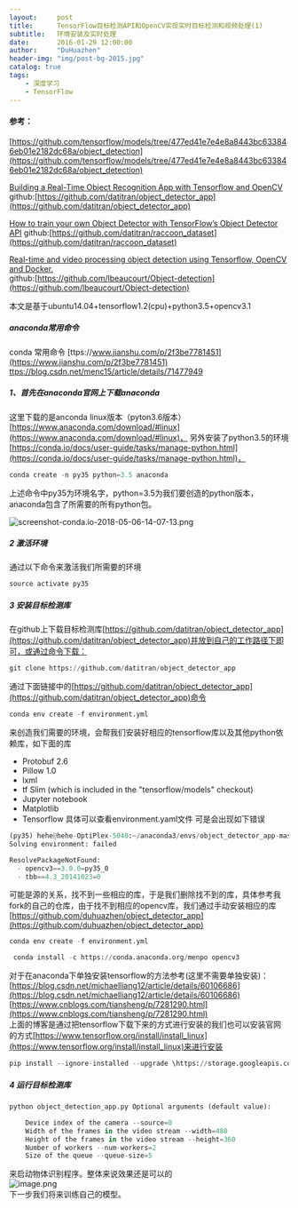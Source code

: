 ```yaml
---
layout:     post
title:      TensorFlow目标检测API和OpenCV实现实时目标检测和视频处理(1)
subtitle:   环境安装及实时处理
date:       2016-01-29 12:00:00
author:     "DuHuazhen"
header-img: "img/post-bg-2015.jpg"
catalog: true
tags:
    - 深度学习
    - TensorFlow
---
```


#### 参考：
[https://github.com/tensorflow/models/tree/477ed41e7e4e8a8443bc633846eb01e2182dc68a/object_detection](https://github.com/tensorflow/models/tree/477ed41e7e4e8a8443bc633846eb01e2182dc68a/object_detection)

[Building a Real-Time Object Recognition App with Tensorflow and OpenCV](https://towardsdatascience.com/building-a-real-time-object-recognition-app-with-tensorflow-and-opencv-b7a2b4ebdc32)  
github:[https://github.com/datitran/object_detector_app](https://github.com/datitran/object_detector_app)  

[How to train your own Object Detector with TensorFlow’s Object Detector API](https://towardsdatascience.com/how-to-train-your-own-object-detector-with-tensorflows-object-detector-api-bec72ecfe1d9) 
github:[https://github.com/datitran/raccoon_dataset](https://github.com/datitran/raccoon_dataset)  

[Real-time and video processing object detection using Tensorflow, OpenCV and Docker.](https://towardsdatascience.com/real-time-and-video-processing-object-detection-using-tensorflow-opencv-and-docker-2be1694726e5)  
github:[https://github.com/lbeaucourt/Object-detection](https://github.com/lbeaucourt/Object-detection)  

本文是基于ubuntu14.04+tensorflow1.2(cpu)+python3.5+opencv3.1
##### anaconda常用命令
conda 常用命令 [ttps://www.jianshu.com/p/2f3be7781451](https://www.jianshu.com/p/2f3be7781451)
[ttps://blog.csdn.net/menc15/article/details/71477949](https://blog.csdn.net/menc15/article/details/71477949)
##### 1、首先在anaconda官网上下载anaconda
这里下载的是anconda linux版本（pyton3.6版本）[https://www.anaconda.com/download/#linux](https://www.anaconda.com/download/#linux)， 另外安装了python3.5的环境[https://conda.io/docs/user-guide/tasks/manage-python.html](https://conda.io/docs/user-guide/tasks/manage-python.html)，
``` python
conda create -n py35 python=3.5 anaconda
```
上述命令中py35为环境名字，python=3.5为我们要创造的python版本，anaconda包含了所需要的所有python包。

![screenshot-conda.io-2018-05-06-14-07-13.png](https://upload-images.jianshu.io/upload_images/11573595-49645abd962c203c.png?imageMogr2/auto-orient/strip%7CimageView2/2/w/1240)
##### 2 激活环境
通过以下命令来激活我们所需要的环境
``` python
source activate py35
```
##### 3 安装目标检测库
在github上下载目标检测库[https://github.com/datitran/object_detector_app](https://github.com/datitran/object_detector_app)并放到自己的工作路径下即可，或通过命令下载：
``` python
git clone https://github.com/datitran/object_detector_app
``` 
通过下面链接中的[https://github.com/datitran/object_detector_app](https://github.com/datitran/object_detector_app)命令
``` python
conda env create -f environment.yml
```
来创造我们需要的环境，会帮我们安装好相应的tensorflow库以及其他python依赖库，如下面的库
* Protobuf 2.6
* Pillow 1.0
* lxml
* tf Slim (which is included in the "tensorflow/models" checkout)
* Jupyter notebook
* Matplotlib
* Tensorflow
具体可以查看environment.yaml文件
可是会出现如下错误
``` python
(py35) hehe@hehe-OptiPlex-5040:~/anaconda3/envs/object_detector_app-master$ conda env create -f environment.yml
Solving environment: failed

ResolvePackageNotFound: 
  - opencv3==3.0.0=py35_0
  - tbb==4.3_20141023=0
```  
可能是源的关系，找不到一些相应的库，于是我们删除找不到的库，具体参考我fork的自己的仓库，由于找不到相应的opencv库，我们通过手动安装相应的库  
[https://github.com/duhuazhen/object_detector_app](https://github.com/duhuazhen/object_detector_app)
``` python
conda env create -f environment.yml
```
``` python
 conda install -c https://conda.anaconda.org/menpo opencv3  
 ```  
 对于在anaconda下单独安装tensorflow的方法参考(这里不需要单独安装)：  
 [https://blog.csdn.net/michaelliang12/article/details/60106686](https://blog.csdn.net/michaelliang12/article/details/60106686) 
 [https://www.cnblogs.com/tiansheng/p/7281290.html](https://www.cnblogs.com/tiansheng/p/7281290.html)  
 上面的博客是通过把tensorflow下载下来的方式进行安装的我们也可以安装官网的方式[https://www.tensorflow.org/install/install_linux](https://www.tensorflow.org/install/install_linux)来进行安装  
 ``` python
 pip install --ignore-installed --upgrade \https://storage.googleapis.com/tensorflow/linux/cpu/tensorflow-1.6.0-cp34-cp34m-linux_x86_64.whl
 ``` 
##### 4  运行目标检测库
```python
python object_detection_app.py Optional arguments (default value):

    Device index of the camera --source=0
    Width of the frames in the video stream --width=480
    Height of the frames in the video stream --height=360
    Number of workers --num-workers=2
    Size of the queue --queue-size=5
```

来启动物体识别程序。整体来说效果还是可以的  
![image.png](https://upload-images.jianshu.io/upload_images/11573595-432d0147c1bbedea.png?imageMogr2/auto-orient/strip%7CimageView2/2/w/1240)  
下一步我们将来训练自己的模型。
